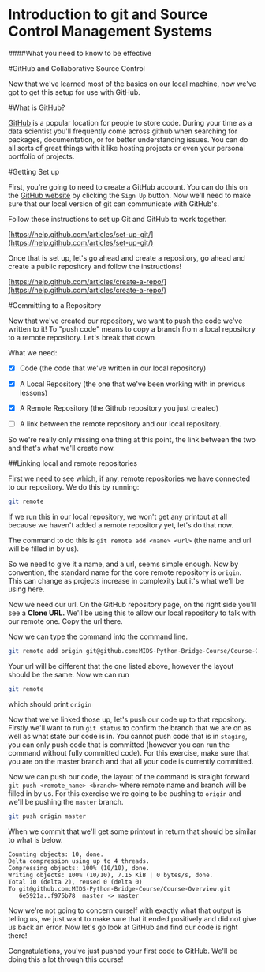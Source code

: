 Introduction to git and Source Control Management Systems
===

####What you need to know to be effective

#GitHub and Collaborative Source Control

Now that we've learned most of the basics on our local machine, now we've got to get this setup for use with GitHub.


#What is GitHub?

[GitHub](https://github.com/) is a popular location for people to store code. During your time as a data scientist you'll frequently come across github when searching for packages, documentation, or for better understanding issues. You can do all sorts of great things with it like hosting projects or even your personal portfolio of projects.


#Getting Set up

First, you're going to need to create a GitHub account. You can do this on the [GitHub website](https://github.com/) by clicking the `Sign Up` button. Now we'll need to make sure that our local version of git can communicate with GitHub's.

Follow these instructions to set up Git and GitHub to work together.

[https://help.github.com/articles/set-up-git/](https://help.github.com/articles/set-up-git/)

Once that is set up, let's go ahead and create a repository, go ahead and create a public repository and follow the instructions!

[https://help.github.com/articles/create-a-repo/](https://help.github.com/articles/create-a-repo/)

#Committing to a Repository

Now that we've created our repository, we want to push the code we've written to it! To "push code" means to copy a branch from a local repository to a remote repository. Let's break that down

What we need:

- [X] Code (the code that we've written in our local repository)
- [X] A Local Repository (the one that we've been working with in previous lessons)
- [X] A Remote Repository (the Github repository you just created)
- [ ] A link between the remote repository and our local repository.


So we're really only missing one thing at this point, the link between the two and that's what we'll create now.

##Linking local and remote repositories

First we need to see which, if any, remote repositories we have connected to our repository. We do this by running:

```sh
git remote
```

If we run this in our local repository, we won't get any printout at all because we haven't added a remote repository yet, let's do that now.



The command to do this is `git remote add <name> <url>` (the name and url will be filled in by us).

So we need to give it a name, and a url, seems simple enough. Now by convention, the standard name for the core remote repository is `origin`. This can change as projects increase in complexity but it's what we'll be using here.

Now we need our url. On the GitHub repository page, on the right side you'll see a **Clone URL.** We'll be using this to allow our local repository to talk with our remote one. Copy the url there.

Now we can type the command into the command line.

```sh
git remote add origin git@github.com:MIDS-Python-Bridge-Course/Course-Overview.git
```

Your url will be different that the one listed above, however the layout should be the same. Now we can run

```sh
git remote
```

which should print `origin`

Now that we've linked those up, let's push our code up to that repository. Firstly we'll want to run `git status` to confirm the branch that we are on as well as what state our code is in. You cannot push code that is in `staging`, you can only push code that is committed (however you can run the command without fully committed code). For this exercise, make sure that you are on the master branch and that all your code is currently committed.

Now we can push our code, the layout of the command is straight forward `git push <remote_name> <branch>` where remote name and branch will be filled in by us. For this exercise we're going to be pushing to `origin` and we'll be pushing the `master` branch.

```sh
git push origin master
```

When we commit that we'll get some printout in return that should be similar to what is below.

```
Counting objects: 10, done.
Delta compression using up to 4 threads.
Compressing objects: 100% (10/10), done.
Writing objects: 100% (10/10), 7.15 KiB | 0 bytes/s, done.
Total 10 (delta 2), reused 0 (delta 0)
To git@github.com:MIDS-Python-Bridge-Course/Course-Overview.git
   6e5921a..f975b78  master -> master
```

Now we're not going to concern ourself with exactly what that output is telling us, we just want to make sure that it ended positively and did not give us back an error. Now let's go look at GitHub and find our code is right there!

Congratulations, you've just pushed your first code to GitHub. We'll be doing this a lot through this course!